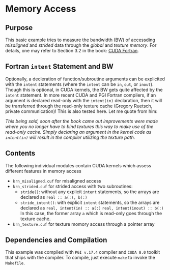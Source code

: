 # Memory Access

## Purpose
This basic example tries to measure the bandwidth (BW) of accessding *misaligned* and *strided* data through the *global* and *texture memory*. For details, one may refer to Section 3.2 in the book: [CUDA Fortran](https://www.elsevier.com/books/cuda-fortran-for-scientists-and-engineers/ruetsch/978-0-12-416970-8).

## Fortran `intent` Statement and BW
Optionally, a decleration of function/subroutine arguments can be explicited with the `intent` statements (where the `intent` can be `in`, `out`, or `inout`). Though this is optional, in CUDA kernels, the BW gets quite affected by the `intent` statement. In more recent CUDA and PGI Fortran compilers, if an argument is declared read-only with the `intent(in)` declaration, then it will be transferred through the read-only texture cache (Gregory Ruetsch, private communication)! This is also tested here. Let me quote from him:

*This being said, soon after the book came out improvements were made where you no longer have to bind textures this way to make use of the read-only cache.  Simply declaring an argument in the kernel code as `intent(in)` will result in the compiler utilizing the texture path.* 

## Contents
The following individual modules contain CUDA kernels which assess different features in memory access
+ `krn_misaligned.cuf` for misaligned access
+ `krn_strided.cuf` for strided access with two subroutines: 
   - `stride()`: without any explicit `intent` statements, so the arrays are declared as `real :: a(:), b(:)`
   - `stride_intent()`: with explicit `intent` statements, so the arrays are declared as 
     `real, intent(in) :: a(:)`
     `real, intent(inout) :: b(:)`
     In this case, the former array `a` which is read-only goes through the texture cache.
+ `krn_texture.cuf` for texture momory access through a pointer array

## Dependencies and Compilation
This example was compiled with `PGI v.17.4` compiler and `CUDA 8.0` toolkit that ships with the compiler. To compile, just execute `make` to invoke the `Makefile`.
